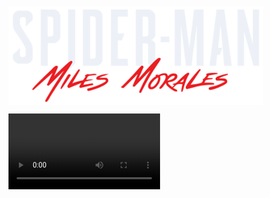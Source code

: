 ![site title](https://github.com/Clara-Pacheco/spiderman/blob/main/images/spiderman-text.png)

![site preview](https://github.com/Clara-Pacheco/spiderman/blob/main/video/site-preview.mp4)